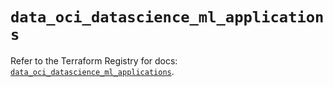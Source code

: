# `data_oci_datascience_ml_applications`

Refer to the Terraform Registry for docs: [`data_oci_datascience_ml_applications`](https://registry.terraform.io/providers/oracle/oci/7.19.0/docs/data-sources/datascience_ml_applications).
